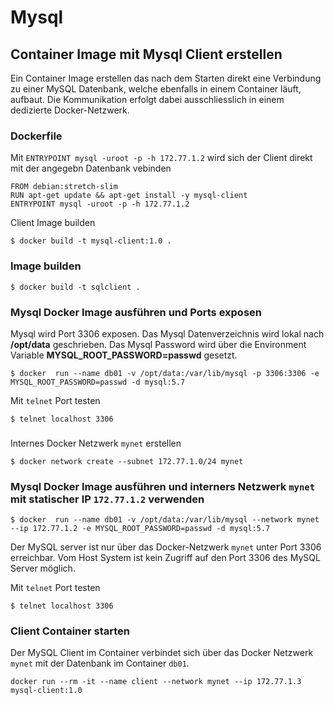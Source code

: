 # Mysql

## Container Image mit Mysql Client erstellen
Ein Container Image erstellen das nach dem Starten direkt eine Verbindung zu einer MySQL Datenbank, welche ebenfalls in einem Container läuft, aufbaut. Die Kommunikation erfolgt dabei ausschliesslich in einem dedizierte Docker-Netzwerk.

### Dockerfile 

Mit `ENTRYPOINT mysql -uroot -p -h 172.77.1.2` wird sich der Client direkt mit der angegebn Datenbank vebinden

```
FROM debian:stretch-slim
RUN apt-get update && apt-get install -y mysql-client
ENTRYPOINT mysql -uroot -p -h 172.77.1.2
```

Client Image builden

    $ docker build -t mysql-client:1.0 .

### Image builden

```
$ docker build -t sqlclient .
```


### Mysql Docker Image ausführen und Ports exposen

Mysql wird Port 3306 exposen. Das Mysql Datenverzeichnis wird lokal nach **/opt/data** geschrieben. Das Mysql Password wird  über die Environment Variable **MYSQL_ROOT_PASSWORD=passwd** gesetzt.

    $ docker  run --name db01 -v /opt/data:/var/lib/mysql -p 3306:3306 -e MYSQL_ROOT_PASSWORD=passwd -d mysql:5.7

Mit `telnet` Port testen

    $ telnet localhost 3306


###

Internes Docker Netzwerk `mynet` erstellen

    $ docker network create --subnet 172.77.1.0/24 mynet

### Mysql Docker Image ausführen und interners Netzwerk `mynet` mit statischer IP `172.77.1.2` verwenden

    $ docker  run --name db01 -v /opt/data:/var/lib/mysql --network mynet --ip 172.77.1.2 -e MYSQL_ROOT_PASSWORD=passwd -d mysql:5.7

Der MySQL server ist nur über das Docker-Netzwerk `mynet` unter Port 3306 erreichbar. Vom Host System ist kein Zugriff auf den Port 3306 des MySQL Server möglich.

Mit `telnet` Port testen

    $ telnet localhost 3306

### Client Container starten

Der MySQL Client im Container verbindet sich über das Docker Netzwerk `mynet` mit der Datenbank im Container `db01`. 

    docker run --rm -it --name client --network mynet --ip 172.77.1.3 mysql-client:1.0





